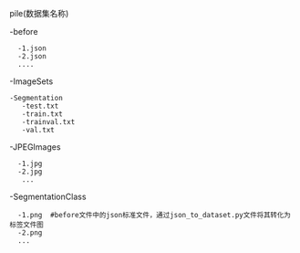 pile(数据集名称)

  -before

      -1.json
      -2.json
      ....

  -ImageSets

    -Segmentation
       -test.txt
       -train.txt
       -trainval.txt
       -val.txt

  -JPEGImages

      -1.jpg
      -2.jpg
       ...

  -SegmentationClass

      -1.png  #before文件中的json标准文件，通过json_to_dataset.py文件将其转化为标签文件图
      -2.png
      ...